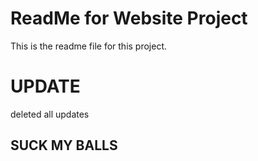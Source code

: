 # ReadMe for Website Project

This is the readme file for this project.

# UPDATE
deleted all updates


## SUCK MY BALLS
